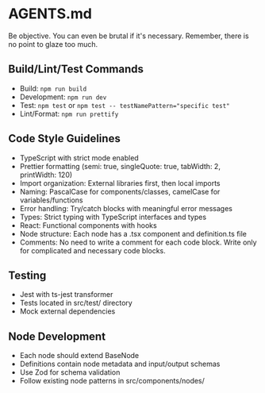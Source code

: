 # AGENTS.md

Be objective. You can even be brutal if it's necessary. Remember, there is no point to glaze too much.

## Build/Lint/Test Commands

- Build: `npm run build`
- Development: `npm run dev`
- Test: `npm test` or `npm test -- testNamePattern="specific test"`
- Lint/Format: `npm run prettify`

## Code Style Guidelines

- TypeScript with strict mode enabled
- Prettier formatting (semi: true, singleQuote: true, tabWidth: 2, printWidth: 120)
- Import organization: External libraries first, then local imports
- Naming: PascalCase for components/classes, camelCase for variables/functions
- Error handling: Try/catch blocks with meaningful error messages
- Types: Strict typing with TypeScript interfaces and types
- React: Functional components with hooks
- Node structure: Each node has a .tsx component and definition.ts file
- Comments: No need to write a comment for each code block. Write only for complicated and necessary code blocks.

## Testing

- Jest with ts-jest transformer
- Tests located in src/test/ directory
- Mock external dependencies

## Node Development

- Each node should extend BaseNode
- Definitions contain node metadata and input/output schemas
- Use Zod for schema validation
- Follow existing node patterns in src/components/nodes/
